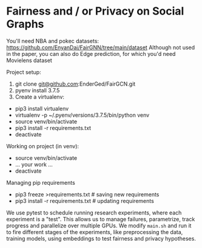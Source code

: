 # Fairness and / or Privacy on Social Graphs

You'll need NBA and pokec datasets: https://github.com/EnyanDai/FairGNN/tree/main/dataset
Although not used in the paper, you can also do Edge prediction, for which you'd need Movielens dataset

Project setup:
1. git clone git@github.com:EnderGed/FairGCN.git
1. pyenv install 3.7.5
1. Create a virtualenv:
* pip3 install virtualenv
* virtualenv -p ~/.pyenv/versions/3.7.5/bin/python venv
* source venv/bin/activate
* pip3 install -r requirements.txt
* deactivate

Working on project (in venv):
* source venv/bin/activate
* ... your work ...
* deactivate

Managing pip requirements
* pip3 freeze >requirements.txt # saving new requirements
* pip3 install -r requirements.txt # updating requirements

We use pytest to schedule running research experiments, where each experiment is a "test".
This allows us to manage failures, parametrize, track progress and parallelize over multiple GPUs.
We modify `main.sh` and run it to fire different stages of the experiments, like preprocessing the data, training models,
using embeddings to test fairness and privacy hypotheses.
